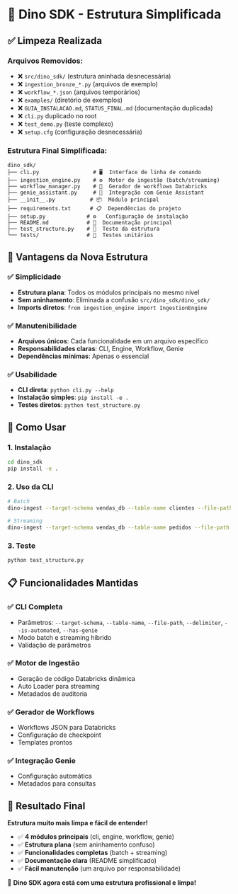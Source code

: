 # 🧹 Dino SDK - Estrutura Simplificada

## ✅ Limpeza Realizada

### Arquivos Removidos:
- ❌ `src/dino_sdk/` (estrutura aninhada desnecessária)
- ❌ `ingestion_bronze_*.py` (arquivos de exemplo)
- ❌ `workflow_*.json` (arquivos temporários)
- ❌ `examples/` (diretório de exemplos)
- ❌ `GUIA_INSTALACAO.md`, `STATUS_FINAL.md` (documentação duplicada)
- ❌ `cli.py` duplicado no root
- ❌ `test_demo.py` (teste complexo)
- ❌ `setup.cfg` (configuração desnecessária)

### Estrutura Final Simplificada:
```
dino_sdk/
├── cli.py                 # 🖥️  Interface de linha de comando
├── ingestion_engine.py    # ⚙️  Motor de ingestão (batch/streaming)
├── workflow_manager.py    # 🔧  Gerador de workflows Databricks
├── genie_assistant.py     # 🧞  Integração com Genie Assistant
├── __init__.py           # 📦  Módulo principal
├── requirements.txt      # 📋  Dependências do projeto
├── setup.py             # ⚙️   Configuração de instalação
├── README.md            # 📖  Documentação principal
├── test_structure.py    # 🧪  Teste da estrutura
└── tests/               # 🧪  Testes unitários
```

## 🎯 Vantagens da Nova Estrutura

### ✅ **Simplicidade**
- **Estrutura plana**: Todos os módulos principais no mesmo nível
- **Sem aninhamento**: Eliminada a confusão `src/dino_sdk/dino_sdk/`
- **Imports diretos**: `from ingestion_engine import IngestionEngine`

### ✅ **Manutenibilidade**
- **Arquivos únicos**: Cada funcionalidade em um arquivo específico
- **Responsabilidades claras**: CLI, Engine, Workflow, Genie
- **Dependências mínimas**: Apenas o essencial

### ✅ **Usabilidade**
- **CLI direta**: `python cli.py --help`
- **Instalação simples**: `pip install -e .`
- **Testes diretos**: `python test_structure.py`

## 🚀 Como Usar

### 1. **Instalação**
```bash
cd dino_sdk
pip install -e .
```

### 2. **Uso da CLI**
```bash
# Batch
dino-ingest --target-schema vendas_db --table-name clientes --file-path dados.csv

# Streaming  
dino-ingest --target-schema vendas_db --table-name pedidos --file-path /landing/ --is-automated
```

### 3. **Teste**
```bash
python test_structure.py
```

## 📋 Funcionalidades Mantidas

### ✅ **CLI Completa**
- Parâmetros: `--target-schema`, `--table-name`, `--file-path`, `--delimiter`, `--is-automated`, `--has-genie`
- Modo batch e streaming híbrido
- Validação de parâmetros

### ✅ **Motor de Ingestão**
- Geração de código Databricks dinâmica
- Auto Loader para streaming
- Metadados de auditoria

### ✅ **Gerador de Workflows** 
- Workflows JSON para Databricks
- Configuração de checkpoint
- Templates prontos

### ✅ **Integração Genie**
- Configuração automática
- Metadados para consultas

## 🎉 Resultado Final

**Estrutura muito mais limpa e fácil de entender!**

- ✅ **4 módulos principais** (cli, engine, workflow, genie)
- ✅ **Estrutura plana** (sem aninhamento confuso)
- ✅ **Funcionalidades completas** (batch + streaming)
- ✅ **Documentação clara** (README simplificado)
- ✅ **Fácil manutenção** (um arquivo por responsabilidade)

🦕 **Dino SDK agora está com uma estrutura profissional e limpa!**
